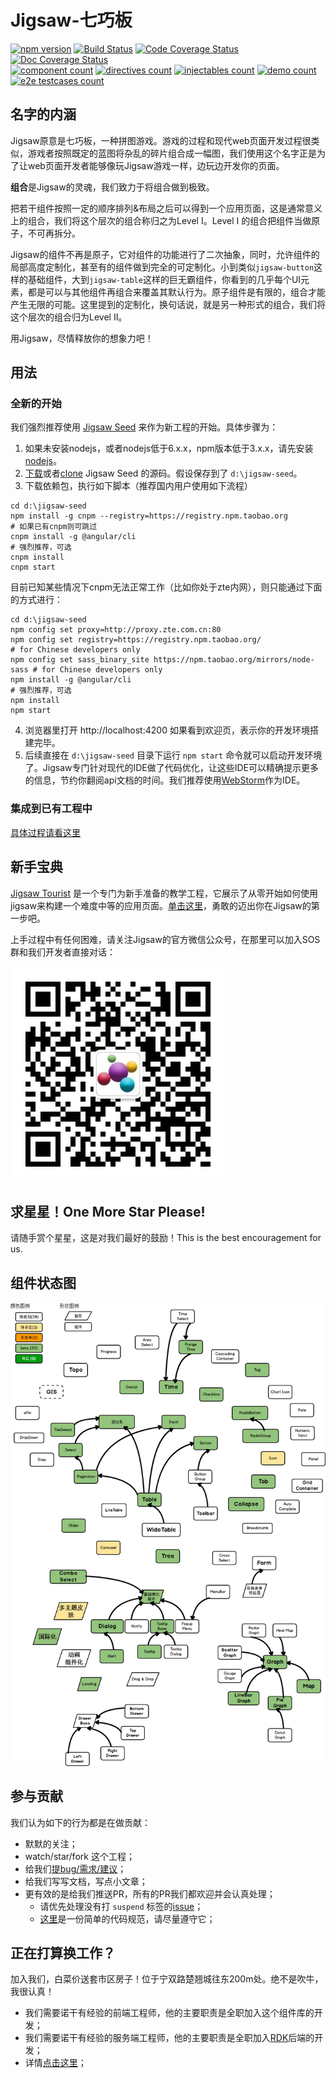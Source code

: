 # Jigsaw-七巧板

[![npm version](https://badge.fury.io/js/%40rdkmaster%2Fjigsaw.svg)](https://badge.fury.io/js/%40rdkmaster%2Fjigsaw)
[![Build Status](https://travis-ci.org/rdkmaster/jigsaw.svg?branch=master)](https://travis-ci.org/rdkmaster/jigsaw)
[![Code Coverage Status](https://coveralls.io/repos/github/rdkmaster/jigsaw/badge.svg?branch=master)](https://coveralls.io/github/rdkmaster/jigsaw?branch=master)
[![Doc Coverage Status](http://rdkmaster.com/rdk/service/app/badges/server/get-badge?type=documentation)](http://rdkmaster.com/jigsaw/doc/coverage.html)
<br>
[![component count](http://rdkmaster.com/rdk/service/app/badges/server/get-badge?type=components)](http://rdk.zte.com.cn/component)
[![directives count](http://rdkmaster.com/rdk/service/app/badges/server/get-badge?type=directives)](http://rdk.zte.com.cn/component)
[![injectables count](http://rdkmaster.com/rdk/service/app/badges/server/get-badge?type=injectables)](http://rdk.zte.com.cn/component)
[![demo count](http://rdkmaster.com/rdk/service/app/badges/server/get-badge?type=demo)](http://rdk.zte.com.cn/component)
[![e2e testcases count](http://rdkmaster.com/rdk/service/app/badges/server/get-badge?type=e2e%20testcases)](http://rdk.zte.com.cn)

## 名字的内涵
Jigsaw原意是七巧板，一种拼图游戏。游戏的过程和现代web页面开发过程很类似，游戏者按照既定的蓝图将杂乱的碎片组合成一幅图，我们使用这个名字正是为了让web页面开发者能够像玩Jigsaw游戏一样，边玩边开发你的页面。

**组合**是Jigsaw的灵魂，我们致力于将组合做到极致。

把若干组件按照一定的顺序排列&布局之后可以得到一个应用页面，这是通常意义上的组合，我们将这个层次的组合称归之为Level I。Level I 的组合把组件当做原子，不可再拆分。

Jigsaw的组件不再是原子，它对组件的功能进行了二次抽象，同时，允许组件的局部高度定制化，甚至有的组件做到完全的可定制化。小到类似`jigsaw-button`这样的基础组件，大到`jigsaw-table`这样的巨无霸组件，你看到的几乎每个UI元素，都是可以与其他组件再组合来覆盖其默认行为。原子组件是有限的，组合才能产生无限的可能。这里提到的定制化，换句话说，就是另一种形式的组合，我们将这个层次的组合归为Level II。

用Jigsaw，尽情释放你的想象力吧！


## 用法
### 全新的开始
我们强烈推荐使用 [Jigsaw Seed](https://github.com/rdkmaster/jigsaw-seed) 来作为新工程的开始。具体步骤为：
1. 如果未安装nodejs，或者nodejs低于6.x.x，npm版本低于3.x.x，请先安装[nodejs](https://nodejs.org)。
2. [下载](https://github.com/rdkmaster/jigsaw-seed/archive/master.zip)或者[clone](https://github.com/rdkmaster/jigsaw-seed) Jigsaw Seed 的源码。假设保存到了 `d:\jigsaw-seed`。
3. 下载依赖包，执行如下脚本（推荐国内用户使用如下流程）
```
cd d:\jigsaw-seed
npm install -g cnpm --registry=https://registry.npm.taobao.org           # 如果已有cnpm则可跳过
cnpm install -g @angular/cli                                             # 强烈推荐，可选
cnpm install
cnpm start
```

目前已知某些情况下cnpm无法正常工作（比如你处于zte内网），则只能通过下面的方式进行：

```
cd d:\jigsaw-seed
npm config set proxy=http://proxy.zte.com.cn:80
npm config set registry=https://registry.npm.taobao.org/                 # for Chinese developers only
npm config set sass_binary_site https://npm.taobao.org/mirrors/node-sass # for Chinese developers only
npm install -g @angular/cli                                              # 强烈推荐，可选
npm install
npm start
```
4. 浏览器里打开 http://localhost:4200 如果看到欢迎页，表示你的开发环境搭建完毕。
5. 后续直接在 `d:\jigsaw-seed` 目录下运行 `npm start` 命令就可以启动开发环境了。Jigsaw专门针对现代的IDE做了代码优化，让这些IDE可以精确提示更多的信息，节约你翻阅api文档的时间。我们推荐使用[WebStorm](https://www.jetbrains.com/webstorm/)作为IDE。

### 集成到已有工程中
[具体过程请看这里](docs/integrate-your-project-with-jigsaw/index.md)

## 新手宝典
[Jigsaw Tourist](https://github.com/rdkmaster/jigsaw-tourist) 是一个专门为新手准备的教学工程，它展示了从零开始如何使用jigsaw来构建一个难度中等的应用页面。[单击这里](docs/tourist/index.md)，勇敢的迈出你在Jigsaw的第一步吧。

上手过程中有任何困难，请关注Jigsaw的官方微信公众号，在那里可以加入SOS群和我们开发者直接对话：

![](docs/image/qr-weixin.jpg)

## 求星星！One More Star Please!
请随手赏个星星，这是对我们最好的鼓励！This is the best encouragement for us.

## 组件状态图
![](comp-map.png)

## 参与贡献
我们认为如下的行为都是在做贡献：
- 默默的关注；
- watch/star/fork 这个工程；
- 给我们[提bug/需求/建议](https://github.com/rdkmaster/jigsaw/issues/new)；
- 给我们写写文档，写点小文章；
- 更有效的是给我们推送PR，所有的PR我们都欢迎并会认真处理；
    - 请优先处理没有打 `suspend` 标签的[issue](https://github.com/rdkmaster/jigsaw/issues)；
    - [这里](https://github.com/rdkmaster/jigsaw/blob/master/docs/coding-spec.md)是一份简单的代码规范，请尽量遵守它；

## 正在打算换工作？
加入我们，白菜价送套市区房子！位于宁双路楚翘城往东200m处。绝不是吹牛，我很认真！

- 我们需要诺干有经验的前端工程师，他的主要职责是全职加入这个组件库的开发；
- 我们需要诺干有经验的服务端工程师，他的主要职责是全职加入[RDK](https://github.com/rdkmaster/rdk)后端的开发；
- 详情[点击这里](https://mp.weixin.qq.com/s/GLV65kCIYF9pSCOvOG2sFQ)；
